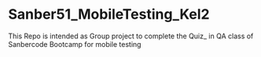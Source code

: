 # Sanber51_MobileTesting_Kel2
This Repo is intended as Group project to complete the Quiz_ in QA class of Sanbercode Bootcamp for mobile testing
